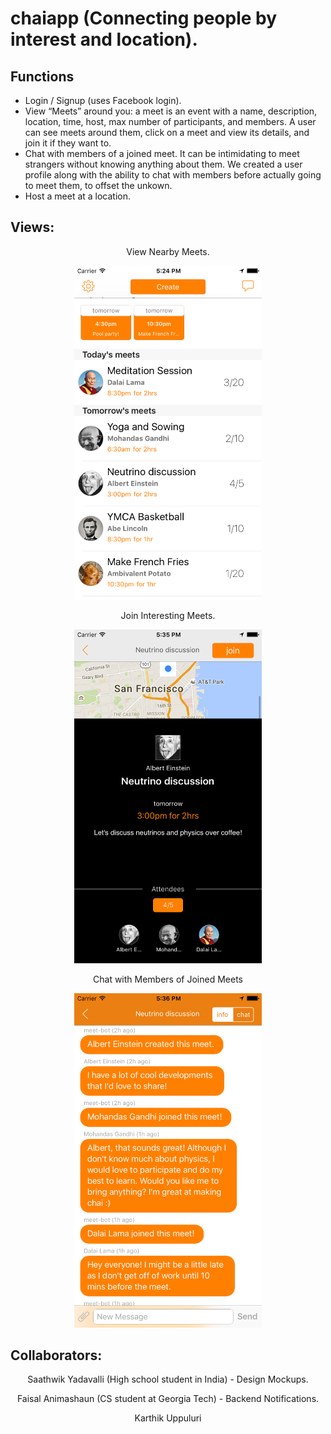# chaiapp (Connecting people by interest and location).

## Functions

- Login / Signup (uses Facebook login).
- View “Meets” around you: a meet is an event with a name, description, location, time, host, max number of participants, and members. A user can see meets around them, click on a meet and view its details, and join it if they want to. 
- Chat with members of a joined meet. It can be intimidating to meet strangers without knowing anything about them. We created a user profile along with the ability to chat with members before actually going to meet them, to offset the unkown. 
- Host a meet at a location.

## Views:

<p align="center">View Nearby Meets.</p>
<p align="center">
  <img src="/screenshots/MeetsView.png?raw=true" width="300"></img>
</p>

<p align="center">Join Interesting Meets.</p>
<p align="center">
  <img src="/screenshots/MeetJoin.png?raw=true" width="300"></img>
</p>

<p align="center">Chat with Members of Joined Meets</p>
<p align="center">
  <img src="/screenshots/MeetChat.png?raw=true" width="300"></img>
</p>

## Collaborators:

<p align="center">Saathwik Yadavalli (High school student in India) - Design Mockups.</p>
<p align="center">Faisal Animashaun (CS student at Georgia Tech) - Backend Notifications.</p>
<p align="center">Karthik Uppuluri</p>












